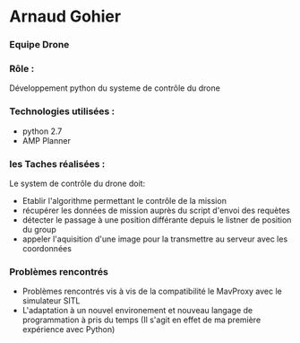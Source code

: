 # Arnaud Gohier

### Equipe Drone

### Rôle : 

Développement python du systeme de contrôle du drone

### Technologies utilisées :

- python 2.7
- AMP Planner

### les Taches réalisées :

Le system de contrôle du drone doit:
- Etablir l'algorithme permettant le contrôle de la mission
- récupérer les données de mission auprès du script d'envoi des requètes
- détecter le passage à une position différante depuis le listner de position du group
- appeler l'aquisition d'une image pour la transmettre au serveur avec les coordonnées

### Problèmes rencontrés

- Problèmes rencontrés vis à vis de la compatibilité le MavProxy avec le simulateur SITL
- L'adaptation à un nouvel environement et nouveau langage de programmation à pris du temps
  (Il s'agit en effet de ma première expérience avec Python)


